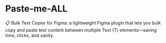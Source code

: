 # Paste-me-ALL
📋 Bulk Text Copier for Figma: a lightweight Figma plugin that lets you bulk copy and paste text content between multiple Text (T) elements—saving time, clicks, and sanity.
